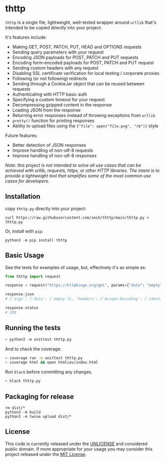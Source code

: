 # thttp

`thttp` is a single file, lightweight, well-tested wrapper around `urllib` that's intended to be copied directly into your project.

It's features include:

- Making GET, POST, PATCH, PUT, HEAD and OPTIONS requests
- Sending query parameters with your request
- Encoding JSON payloads for POST, PATCH and PUT requests
- Encoding form-encoded payloads for POST, PATCH and PUT request
- Sending custom headers with any request
- Disabling SSL certificate verification for local testing / corporate proxies
- Following (or not following) redirects
- Sending through a CookieJar object that can be reused between requests
- Authenticating with HTTP basic auth
- Specifying a custom timeout for your request
- Decompressing gzipped content in the response
- Loading JSON from the response
- Returning error responses instead of throwing exceptions from `urllib`
- `pretty()` function for printing responses
- Ability to upload files using the `{"file": open("file.png", "rb")}` style

Future features:

- Better detection of JSON responses
- Improve handling of non-utf-8 requests
- Improve handling of non-utf-8 responses

_Note: this project is not intended to solve all use cases that can be achieved with urllib, requests, httpx, or other HTTP libraries. The intent is to provide a lightweight tool that simplifies some of the most common use cases for developers._


## Installation

copy `thttp.py` directly into your project:

```
curl https://raw.githubusercontent.com/sesh/thttp/main/thttp.py > thttp.py
```

Or, install with `pip`:

```
python3 -m pip install thttp
```


## Basic Usage

See the tests for examples of usage, but, effectively it's as simple as:

```python
from thttp import request

response = request("https://httpbingo.org/get", params={"data": "empty"})

response.json
# {'args': {'data': ['empty']}, 'headers': {'Accept-Encoding': ['identity'], 'Fly-Client-Ip': ['45.76.105.111'], 'Fly-Forwarded-Port': ['443'], 'Fly-Forwarded-Proto': ['https'], 'Fly-Forwarded-Ssl': ['on'], 'Fly-Region': ['hkg'], 'Fly-Request-Id': ['01F6P2WQAY1NGPRDCXV9H60XW5'], 'Host': ['httpbingo.org'], 'User-Agent': ['Python-urllib/3.8'], 'Via': ['1.1 fly.io'], 'X-Forwarded-For': ['45.76.105.111, 77.83.142.42'], 'X-Forwarded-Port': ['443'], 'X-Forwarded-Proto': ['https'], 'X-Forwarded-Ssl': ['on'], 'X-Request-Start': ['t=1622091390302198']}, 'origin': '45.76.105.111, 77.83.142.42', 'url': 'https://httpbingo.org/get?data=empty'}

response.status
# 200
```


## Running the tests

```sh
> python3 -m unittest thttp.py
```

And to check the coverage:

```sh
> coverage run -m unittest thttp.py
> coverage html && open htmlcov/index.html
```

Run `black` before committing any changes.

```sh
> black thttp.py
```


## Packaging for release

```
rm dist/*
python3 -m build
python3 -m twine upload dist/*
```


## License

This code is currently released under the [UNLICENSE](UNLICENSE.md) and considered public domain.
If more appropriate for your usage you may consider this project released under the [MIT License](LICENSE.md).
